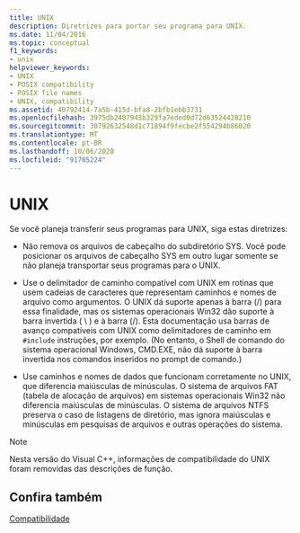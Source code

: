 ```yaml
---
title: UNIX
description: Diretrizes para portar seu programa para UNIX.
ms.date: 11/04/2016
ms.topic: conceptual
f1_keywords:
- unix
helpviewer_keywords:
- UNIX
- POSIX compatibility
- POSIX file names
- UNIX, compatibility
ms.assetid: 40792414-7a5b-415d-bfa8-2bfb1ebb3731
ms.openlocfilehash: 3975db2407943b329fa7eded0d72d63524428210
ms.sourcegitcommit: 30792632548d1c71894f9fecbe2f554294b86020
ms.translationtype: MT
ms.contentlocale: pt-BR
ms.lasthandoff: 10/06/2020
ms.locfileid: "91765224"
---
```

# <a name="unix"></a>UNIX

Se você planeja transferir seus programas para UNIX, siga estas diretrizes:

- Não remova os arquivos de cabeçalho do subdiretório SYS. Você pode posicionar os arquivos de cabeçalho SYS em outro lugar somente se não planeja transportar seus programas para o UNIX.

- Use o delimitador de caminho compatível com UNIX em rotinas que usem cadeias de caracteres que representam caminhos e nomes de arquivo como argumentos. O UNIX dá suporte apenas à barra (/) para essa finalidade, mas os sistemas operacionais Win32 dão suporte à barra invertida ( \\ ) e à barra (/). Esta documentação usa barras de avanço compatíveis com UNIX como delimitadores de caminho em `#include` instruções, por exemplo. (No entanto, o Shell de comando do sistema operacional Windows, CMD.EXE, não dá suporte à barra invertida nos comandos inseridos no prompt de comando.)

- Use caminhos e nomes de dados que funcionam corretamente no UNIX, que diferencia maiúsculas de minúsculas. O sistema de arquivos FAT (tabela de alocação de arquivos) em sistemas operacionais Win32 não diferencia maiúsculas de minúsculas. O sistema de arquivos NTFS preserva o caso de listagens de diretório, mas ignora maiúsculas e minúsculas em pesquisas de arquivos e outras operações do sistema.

> [!NOTE]
> Nesta versão do Visual C++, informações de compatibilidade do UNIX foram removidas das descrições de função.

## <a name="see-also"></a>Confira também

[Compatibilidade](../c-runtime-library/compatibility.md)
